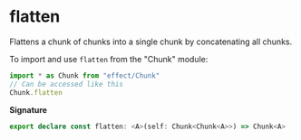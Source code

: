 # flatten

Flattens a chunk of chunks into a single chunk by concatenating all chunks.

To import and use `flatten` from the "Chunk" module:

```ts
import * as Chunk from "effect/Chunk"
// Can be accessed like this
Chunk.flatten
```

**Signature**

```ts
export declare const flatten: <A>(self: Chunk<Chunk<A>>) => Chunk<A>
```
